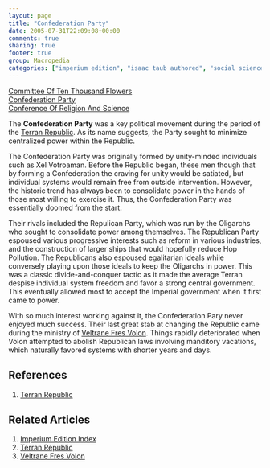 ```yaml
---
layout: page
title: "Confederation Party"
date: 2005-07-31T22:09:08+00:00
comments: true
sharing: true
footer: true
group: Macropedia
categories: ["imperium edition", "isaac taub authored", "social sciences"]
---
```


<div class='row'>
	<div class='col-md-4'><a href='/macropedia/committee-of-ten-thousand-flowers'>Committee Of Ten Thousand Flowers</a></div>
	<div class='col-md-4'><a href='/macropedia/confederation-party'>Confederation Party</a></div>
	<div class='col-md-4'><a href='/macropedia/conference-of-religion-and-science'>Conference Of Religion And Science</a></div>
</div>


The **Confederation Party** was a key political movement during the period of the [Terran Republic](/macropedia/terran-republic). As its name suggests, the Party sought to minimize centralized power within the Republic.

The Confederation Party was originally formed by unity-minded individuals such as Xel Votroaman. Before the Republic began, these men though that by forming a Confederation the craving for unity would be satiated, but individual systems would remain free from outside intervention. However, the historic trend has always been to consolidate power in the hands of those most willing to exercise it. Thus, the Confederation Party was essentially doomed from the start.

Their rivals included the Repulican Party, which was run by the Oligarchs who sought to consolidate power among themselves. The Republican Party espoused various progressive interests such as reform in various industries, and the construction of larger ships that would hopefully reduce Hop Pollution. The Republicans also espoused egalitarian ideals while conversely playing upon those ideals to keep the Oligarchs in power. This was a classic divide-and-conquer tactic as it made the average Terran despise individual system freedom and favor a strong central government. This eventually allowed most to accept the Imperial government when it first came to power.

With so much interest working against it, the Confederation Pary never enjoyed much success. Their last great stab at changing the Republic came during the ministry of [Veltrane Fres Volon](/macropedia/veltrane-fres-volon). Things rapidly deteriorated when Volon attempted to abolish Republican laws involving manditory vacations, which naturally favored systems with shorter years and days.

## References
1. [Terran Republic](/macropedia/terran-republic)

## Related Articles

1. [Imperium Edition Index](/macropedia/imperium-edition-index)
2. [Terran Republic](/macropedia/terran-republic)
3. [Veltrane Fres Volon](/macropedia/veltrane-fres-volon)


  
